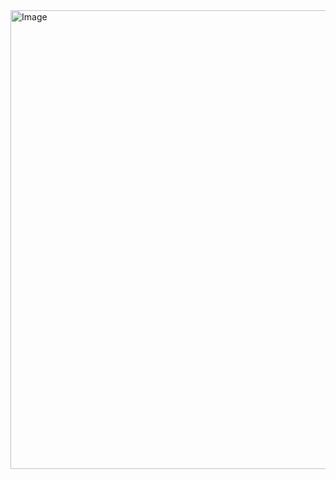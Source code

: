 <img width="1280" height="734" alt="Image" src="https://github.com/user-attachments/assets/44e21a8b-db87-475b-a031-9c4fd4666846" />
